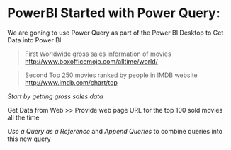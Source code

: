 # PowerBI Started with Power Query:

We are goning to use Power Query as part of the Power BI 
Desktop to Get Data into Power BI 

> First Worldwide gross sales information of movies http://www.boxofficemojo.com/alltime/world/

> Second Top 250 movies ranked by people in IMDB website http://www.imdb.com/chart/top 

*Start by getting gross sales data*

Get Data from Web >> Provide web page URL for the top 100 sold movies all the time

*Use a Query as a Reference* and *Append Queries* to combine queries into this new query





